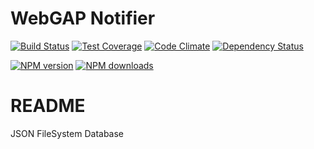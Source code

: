 # WebGAP Notifier

[![Build Status](https://travis-ci.org/webgap/notifier.svg)](https://travis-ci.org/webgap/notifier)
[![Test Coverage](https://codeclimate.com/github/webgap/notifier/badges/coverage.svg)](https://codeclimate.com/github/webgap/notifier/coverage)
[![Code Climate](https://codeclimate.com/github/webgap/notifier/badges/gpa.svg)](https://codeclimate.com/github/webgap/notifier)
[![Dependency Status](https://gemnasium.com/webgap/notifier.png)](https://gemnasium.com/webgap/notifier)

[![NPM version](http://img.shields.io/npm/v/@webgap/notifier.svg?style=flat)](https://www.npmjs.com/package/@webgap/notifier)
[![NPM downloads](http://img.shields.io/npm/dm/@webgap/notifier.svg?style=flat)](https://www.npmjs.com/package/@webgap/notifier)

# README

JSON FileSystem Database
